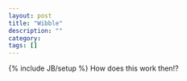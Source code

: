 ```yaml
---
layout: post
title: "Wibble"
description: ""
category:
tags: []
---
```

{% include JB/setup %}
How does this work then!?
